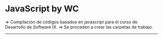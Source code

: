 # JavaScript by WC
=> Compilación de códigos basados en javascript para el curso de Desarrollo de Software IX.
=> Se proceden a crear las carpetas de trabajo.
*************************************************************************************************************************
